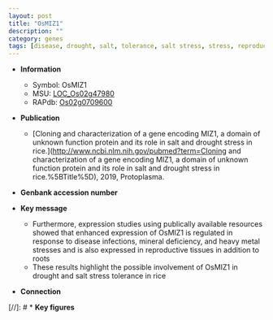 ```yaml
---
layout: post
title: "OsMIZ1"
description: ""
category: genes
tags: [disease, drought, salt, tolerance, salt stress, stress, reproductive, stress tolerance]
---
```


* **Information**  
    + Symbol: OsMIZ1  
    + MSU: [LOC_Os02g47980](http://rice.plantbiology.msu.edu/cgi-bin/ORF_infopage.cgi?orf=LOC_Os02g47980)  
    + RAPdb: [Os02g0709600](http://rapdb.dna.affrc.go.jp/viewer/gbrowse_details/irgsp1?name=Os02g0709600)  

* **Publication**  
    + [Cloning and characterization of a gene encoding MIZ1, a domain of unknown function protein and its role in salt and drought stress in rice.](http://www.ncbi.nlm.nih.gov/pubmed?term=Cloning and characterization of a gene encoding MIZ1, a domain of unknown function protein and its role in salt and drought stress in rice.%5BTitle%5D), 2019, Protoplasma.

* **Genbank accession number**  

* **Key message**  
    + Furthermore, expression studies using publically available resources showed that enhanced expression of OsMIZ1 is regulated in response to disease infections, mineral deficiency, and heavy metal stresses and is also expressed in reproductive tissues in addition to roots
    + These results highlight the possible involvement of OsMIZ1 in drought and salt stress tolerance in rice

* **Connection**  

[//]: # * **Key figures**  


